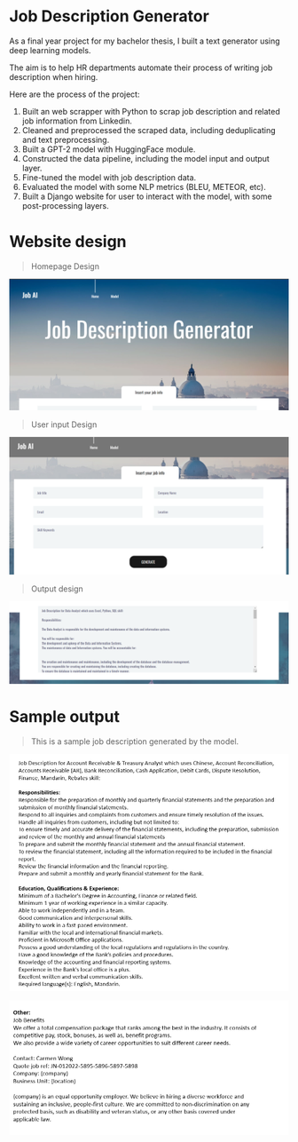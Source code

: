 # Job Description Generator

As a final year project for my bachelor thesis, I built a text generator using deep learning models.

The aim is to help HR departments automate their process of writing job description when hiring.

Here are the process of the project:
1) Built an web scrapper with Python to scrap job description and related job information from Linkedin.
2) Cleaned and preprocessed the scraped data, including deduplicating and text preprocessing.
3) Built a GPT-2 model with HuggingFace module.
4) Constructed the data pipeline, including the model input and output layer.
5) Fine-tuned the model with job description data.
6) Evaluated the model with some NLP metrics (BLEU, METEOR, etc).
7) Built a Django website for user to interact with the model, with some post-processing layers.

# Website design
> Homepage Design

![alt text](https://github.com/Kh-Chin/transformer-data/blob/main/README_media/website_design_1.png)

> User input Design

![alt text](https://github.com/Kh-Chin/transformer-data/blob/main/README_media/website_design_2.png)

> Output design

![alt text](https://github.com/Kh-Chin/transformer-data/blob/main/README_media/website_design_3.png)

# Sample output
> This is a sample job description generated by the model.

![alt text](https://github.com/Kh-Chin/transformer-data/blob/main/README_media/sample_job_description.png)

![alt text](https://github.com/Kh-Chin/transformer-data/blob/main/README_media/sample_job_description_2.png)